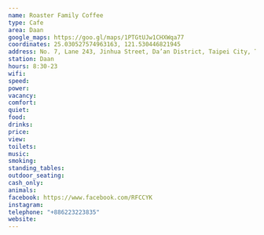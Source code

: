 ```yaml
---
name: Roaster Family Coffee
type: Cafe
area: Daan
google_maps: https://goo.gl/maps/1PTGtUJw1CHXWqa77
coordinates: 25.030527574963163, 121.530446821945
address: No. 7, Lane 243, Jinhua Street, Da’an District, Taipei City, Taiwan 106
station: Daan
hours: 8:30-23
wifi: 
speed: 
power: 
vacancy: 
comfort: 
quiet: 
food: 
drinks: 
price: 
view: 
toilets: 
music: 
smoking: 
standing_tables: 
outdoor_seating: 
cash_only: 
animals: 
facebook: https://www.facebook.com/RFCCYK
instagram: 
telephone: "+886223223835"
website: 
---
```

